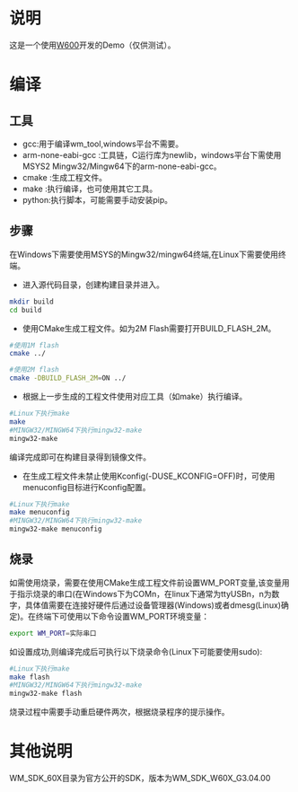 # 说明

这是一个使用[W600](https://www.winnermicro.com/html/1/156/158/497.html)开发的Demo（仅供测试）。

# 编译

## 工具

- gcc:用于编译wm_tool,windows平台不需要。
- arm-none-eabi-gcc :工具链，C运行库为newlib，windows平台下需使用MSYS2 Mingw32/Mingw64下的arm-none-eabi-gcc。
- cmake :生成工程文件。
- make :执行编译，也可使用其它工具。
- python:执行脚本，可能需要手动安装pip。

## 步骤

在Windows下需要使用MSYS的Mingw32/mingw64终端,在Linux下需要使用终端。

- 进入源代码目录，创建构建目录并进入。

```bash
mkdir build 
cd build
```

- 使用CMake生成工程文件。如为2M Flash需要打开BUILD_FLASH_2M。

```bash
#使用1M flash
cmake ../

#使用2M flash 
cmake -DBUILD_FLASH_2M=ON ../
```



- 根据上一步生成的工程文件使用对应工具（如make）执行编译。

```bash
#Linux下执行make
make
#MINGW32/MINGW64下执行mingw32-make
mingw32-make
```

编译完成即可在构建目录得到镜像文件。

- 在生成工程文件未禁止使用Kconfig(-DUSE_KCONFIG=OFF)时，可使用menuconfig目标进行Kconfig配置。

```bash
#Linux下执行make
make menuconfig
#MINGW32/MINGW64下执行mingw32-make
mingw32-make menuconfig
```



## 烧录

如需使用烧录，需要在使用CMake生成工程文件前设置WM_PORT变量,该变量用于指示烧录的串口(在Windows下为COMn，在linux下通常为ttyUSBn，n为数字，具体值需要在连接好硬件后通过设备管理器(Windows)或者dmesg(Linux)确定)。在终端下可使用以下命令设置WM_PORT环境变量：

```bash
export WM_PORT=实际串口
```

如设置成功,则编译完成后可执行以下烧录命令(Linux下可能要使用sudo):

```bash
#Linux下执行make
make flash
#MINGW32/MINGW64下执行mingw32-make
mingw32-make flash
```

烧录过程中需要手动重启硬件两次，根据烧录程序的提示操作。

# 其他说明

WM_SDK_60X目录为官方公开的SDK，版本为WM_SDK_W60X_G3.04.00


